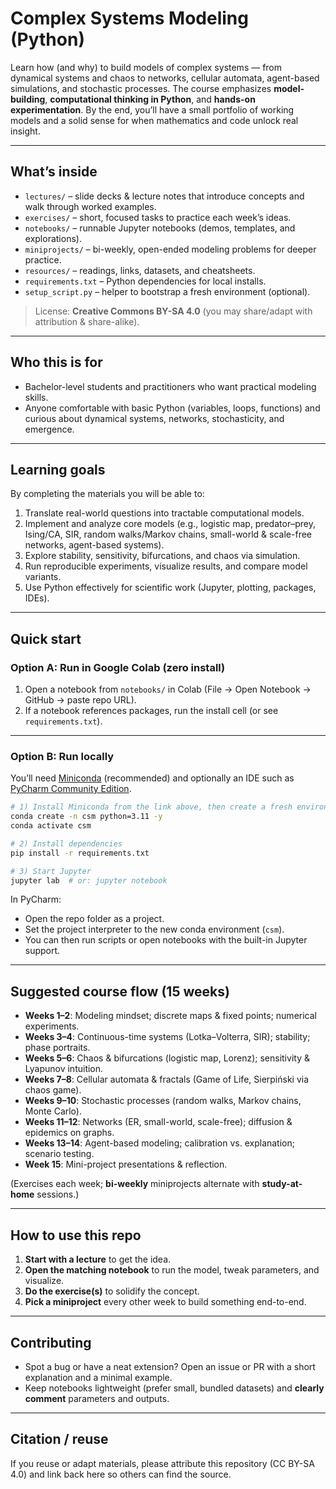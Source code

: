 # Complex Systems Modeling (Python)

Learn how (and why) to build models of complex systems — from dynamical systems and chaos to networks, cellular automata, agent-based simulations, and stochastic processes. The course emphasizes **model-building**, **computational thinking in Python**, and **hands-on experimentation**. By the end, you’ll have a small portfolio of working models and a solid sense for when mathematics and code unlock real insight.

---

## What’s inside

- `lectures/` – slide decks & lecture notes that introduce concepts and walk through worked examples.  
- `exercises/` – short, focused tasks to practice each week’s ideas.  
- `notebooks/` – runnable Jupyter notebooks (demos, templates, and explorations).  
- `miniprojects/` – bi-weekly, open-ended modeling problems for deeper practice.  
- `resources/` – readings, links, datasets, and cheatsheets.  
- `requirements.txt` – Python dependencies for local installs.  
- `setup_script.py` – helper to bootstrap a fresh environment (optional).

> License: **Creative Commons BY-SA 4.0** (you may share/adapt with attribution & share-alike).

---

## Who this is for

- Bachelor-level students and practitioners who want practical modeling skills.  
- Anyone comfortable with basic Python (variables, loops, functions) and curious about dynamical systems, networks, stochasticity, and emergence.

---

## Learning goals

By completing the materials you will be able to:

1. Translate real-world questions into tractable computational models.  
2. Implement and analyze core models (e.g., logistic map, predator–prey, Ising/CA, SIR, random walks/Markov chains, small-world & scale-free networks, agent-based systems).  
3. Explore stability, sensitivity, bifurcations, and chaos via simulation.  
4. Run reproducible experiments, visualize results, and compare model variants.  
5. Use Python effectively for scientific work (Jupyter, plotting, packages, IDEs).

---

## Quick start

### Option A: Run in Google Colab (zero install)

1. Open a notebook from `notebooks/` in Colab (File → Open Notebook → GitHub → paste repo URL).  
2. If a notebook references packages, run the install cell (or see `requirements.txt`).

---

### Option B: Run locally

You’ll need [Miniconda](https://docs.conda.io/en/latest/miniconda.html) (recommended) and optionally an IDE such as [PyCharm Community Edition](https://www.jetbrains.com/pycharm/download/).

```bash
# 1) Install Miniconda from the link above, then create a fresh environment
conda create -n csm python=3.11 -y
conda activate csm

# 2) Install dependencies
pip install -r requirements.txt

# 3) Start Jupyter
jupyter lab  # or: jupyter notebook
```

In PyCharm:  
- Open the repo folder as a project.  
- Set the project interpreter to the new conda environment (`csm`).  
- You can then run scripts or open notebooks with the built-in Jupyter support.

---

## Suggested course flow (15 weeks)

- **Weeks 1–2**: Modeling mindset; discrete maps & fixed points; numerical experiments.  
- **Weeks 3–4**: Continuous-time systems (Lotka–Volterra, SIR); stability; phase portraits.  
- **Weeks 5–6**: Chaos & bifurcations (logistic map, Lorenz); sensitivity & Lyapunov intuition.  
- **Weeks 7–8**: Cellular automata & fractals (Game of Life, Sierpiński via chaos game).  
- **Weeks 9–10**: Stochastic processes (random walks, Markov chains, Monte Carlo).  
- **Weeks 11–12**: Networks (ER, small-world, scale-free); diffusion & epidemics on graphs.  
- **Weeks 13–14**: Agent-based modeling; calibration vs. explanation; scenario testing.  
- **Week 15**: Mini-project presentations & reflection.

(Exercises each week; **bi-weekly** miniprojects alternate with **study-at-home** sessions.)

---

## How to use this repo

1. **Start with a lecture** to get the idea.  
2. **Open the matching notebook** to run the model, tweak parameters, and visualize.  
3. **Do the exercise(s)** to solidify the concept.  
4. **Pick a miniproject** every other week to build something end-to-end.

---

## Contributing

- Spot a bug or have a neat extension? Open an issue or PR with a short explanation and a minimal example.  
- Keep notebooks lightweight (prefer small, bundled datasets) and **clearly comment** parameters and outputs.

---

## Citation / reuse

If you reuse or adapt materials, please attribute this repository (CC BY-SA 4.0) and link back here so others can find the source.
